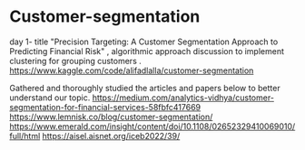 # Customer-segmentation

day 1- title "Precision Targeting: A Customer Segmentation Approach to Predicting Financial Risk" , algorithmic approach discussion to implement clustering for grouping customers .
https://www.kaggle.com/code/alifadlalla/customer-segmentation

Gathered and thoroughly studied the articles and papers below to better understand our topic.
https://medium.com/analytics-vidhya/customer-segmentation-for-financial-services-58fbfc417669
https://www.lemnisk.co/blog/customer-segmentation/ 
https://www.emerald.com/insight/content/doi/10.1108/02652329410069010/full/html 
https://aisel.aisnet.org/iceb2022/39/
